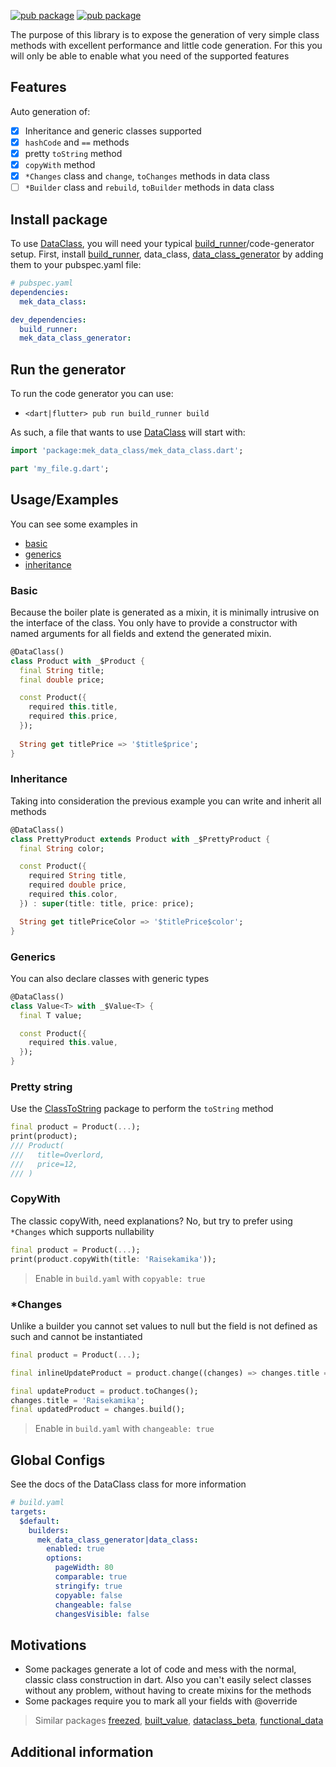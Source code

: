 [![pub package](https://img.shields.io/badge/GitHub-0.0.1-brightgreen)](https://github.com/BreX900/data_class)
[![pub package](https://img.shields.io/badge/pub.dev-0.0.1-blue)](https://pub.dartlang.org/packages/mek_data_class)

The purpose of this library is to expose the generation of very simple class methods with excellent performance and little code generation.
For this you will only be able to enable what you need of the supported features

## Features
Auto generation of:
- [x] Inheritance and generic classes supported
- [x] `hashCode` and `==` methods
- [x] pretty `toString` method
- [x] `copyWith` method
- [x] `*Changes` class and `change`, `toChanges` methods in data class
- [ ] `*Builder` class and `rebuild`, `toBuilder` methods in data class

## Install package

To use [DataClass], you will need your typical [build_runner]/code-generator setup.
First, install [build_runner], data_class, [data_class_generator] by adding them to your pubspec.yaml file:

```yaml
# pubspec.yaml
dependencies:
  mek_data_class:

dev_dependencies:
  build_runner:
  mek_data_class_generator:
```

## Run the generator

To run the code generator you can use:
- `<dart|flutter> pub run build_runner build`

As such, a file that wants to use [DataClass] will start with:

```dart
import 'package:mek_data_class/mek_data_class.dart';

part 'my_file.g.dart';
```

## Usage/Examples

You can see some examples in 
- [basic](/example/lib/basic_example.dart)
- [generics](/example/lib/generics_example.dart)
- [inheritance](/example/lib/inheritance_example.dart)

### Basic

Because the boiler plate is generated as a mixin, it is minimally intrusive on the interface of the class.
You only have to provide a constructor with named arguments for all fields and extend the generated mixin.

```dart
@DataClass()
class Product with _$Product {
  final String title;
  final double price;

  const Product({
    required this.title,
    required this.price,
  });
  
  String get titlePrice => '$title$price';
}
```

### Inheritance
Taking into consideration the previous example you can write and inherit all methods

```dart
@DataClass()
class PrettyProduct extends Product with _$PrettyProduct {
  final String color;

  const Product({
    required String title,
    required double price,
    required this.color,
  }) : super(title: title, price: price);

  String get titlePriceColor => '$titlePrice$color';
}
```

### Generics
You can also declare classes with generic types

```dart
@DataClass()
class Value<T> with _$Value<T> {
  final T value;

  const Product({
    required this.value,
  });
}
```

### Pretty string
Use the [ClassToString] package to perform the `toString` method
```dart
final product = Product(...);
print(product);
/// Product(
///   title=Overlord,
///   price=12,
/// )
```

### CopyWith
The classic copyWith, need explanations? No, but try to prefer using `*Changes` which supports nullability
```dart
final product = Product(...);
print(product.copyWith(title: 'Raisekamika'));
```

> Enable in `build.yaml` with `copyable: true`

### *Changes
Unlike a builder you cannot set values to null but the field is not defined as such and cannot be instantiated
```dart
final product = Product(...);

final inlineUpdateProduct = product.change((changes) => changes.title = 'Raisekamika');

final updateProduct = product.toChanges();
changes.title = 'Raisekamika';
final updatedProduct = changes.build();
```

> Enable in `build.yaml` with `changeable: true`

## Global Configs
See the docs of the DataClass class for more information

```yaml
# build.yaml
targets:
  $default:
    builders:
      mek_data_class_generator|data_class:
        enabled: true
        options:
          pageWidth: 80
          comparable: true
          stringify: true
          copyable: false
          changeable: false
          changesVisible: false
```

## Motivations
- Some packages generate a lot of code and mess with the normal, classic class construction in dart.
  Also you can't easily select classes without any problem, without having to create mixins for the methods
- Some packages require you to mark all your fields with @override

> Similar packages [freezed], [built_value],  [dataclass_beta],  [functional_data]

## Additional information

[build_runner]: https://pub.dev/packages/build_runner
[DataClass]: https://pub.dartlang.org/packages/mek_data_class
[data_class_generator]: https://pub.dartlang.org/packages/mek_data_class_generator
[ClassToString]: https://pub.dartlang.org/packages/class_to_string
[freezed]: https://pub.dartlang.org/packages/freezed
[built_value]: https://pub.dartlang.org/packages/freezed
[dataclass_beta]: https://pub.dartlang.org/packages/dataclass_beta
[functional_data]: https://pub.dartlang.org/packages/functional_data